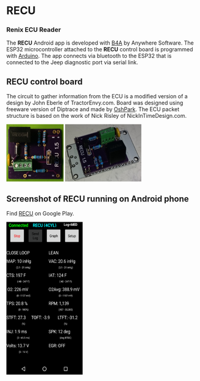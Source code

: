 # RECU    
### Renix ECU Reader

The **RECU** Android app is developed with [B4A](https://www.b4x.com/b4a.html) by Anywhere Software.  The ESP32 microcontroller attached to the **RECU** control board is programmed with [Arduino](https://www.arduino.cc). The app connects via bluetooth to the ESP32 that is connected to the Jeep diagnostic port via serial link.

## RECU control board
The circuit to gather information from the ECU is a modified version of a design by John Eberle of TractorEnvy.com.  Board was designed using freeware version of Diptrace and made by [OshPark](https://oshpark.com/shared_projects/BllhAg80).  The ECU packet structure is based on the work of Nick Risley of NickInTimeDesign.com.

<img src="readme/Board.png" alt="Board.png" width="150px" height="150px"> <img src="readme/Board_Assembly.png" alt="Board_Assembly.png" width="200px" height="150px">

## Screenshot of RECU running on Android phone
Find [RECU](https://play.google.com/store/apps/details?id=cmarsoft.recu) on Google Play.

<img src="readme/Screenshot_RECU_1.png" alt="RECU_1.png" width="200px" height="400px">
